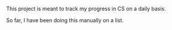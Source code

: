 This project is meant to track my progress in CS on a daily basis.

So far, I have been doing this manually on a list.